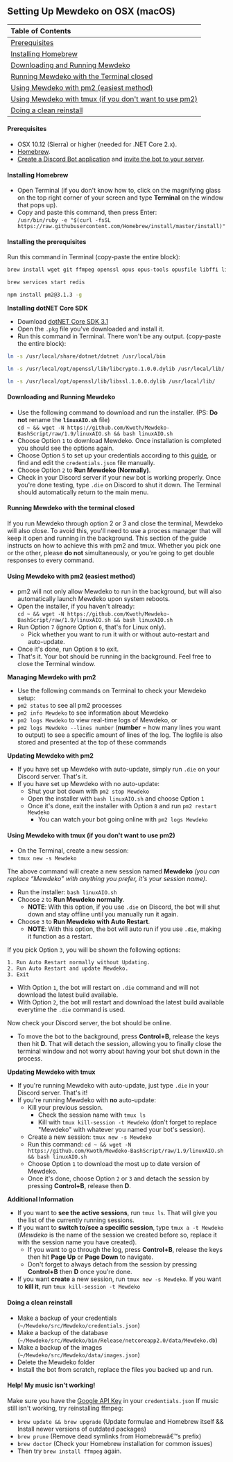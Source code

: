 ## Setting Up Mewdeko on OSX (macOS)

| Table of Contents                                       |
| :------------------------------------------------------ |
| [Prerequisites]                                         |
| [Installing Homebrew]                                   |
| [Downloading and Running Mewdeko]                        |
| [Running Mewdeko with the Terminal closed]      |
| [Using Mewdeko with pm2 (easiest method)]                |
| [Using Mewdeko with tmux (if you don't want to use pm2)] |
| [Doing a clean reinstall]                               |

#### Prerequisites

- OSX 10.12 (Sierra) or higher (needed for .NET Core 2.x).
- [Homebrew](http://brew.sh/). 
- [Create a Discord Bot application](../../create-invite/#creating-discord-bot-application) and [invite the bot to your server](../../create-invite/#inviting-your-bot-to-your-server).  
  
#### Installing Homebrew

- Open Terminal (if you don't know how to, click on the magnifying glass on the top right corner of your screen and type **Terminal** on the window that pops up).  
- Copy and paste this command, then press Enter:  
`/usr/bin/ruby -e "$(curl -fsSL https://raw.githubusercontent.com/Homebrew/install/master/install)"`


#### Installing the prerequisites

Run this command in Terminal (copy-paste the entire block):  

``` bash
brew install wget git ffmpeg openssl opus opus-tools opusfile libffi libsodium tmux python youtube-dl redis npm

brew services start redis

npm install pm2@3.1.3 -g 
```

**Installing dotNET Core SDK**

- Download [dotNET Core SDK 3.1](https://dotnet.microsoft.com/download/dotnet-core/3.1)
- Open the `.pkg` file you've downloaded and install it.
- Run this command in Terminal. There won't be any output. (copy-paste the entire block):
``` bash
ln -s /usr/local/share/dotnet/dotnet /usr/local/bin

ln -s /usr/local/opt/openssl/lib/libcrypto.1.0.0.dylib /usr/local/lib/

ln -s /usr/local/opt/openssl/lib/libssl.1.0.0.dylib /usr/local/lib/
```


#### Downloading and Running Mewdeko

- Use the following command to download and run the installer. (PS: **Do not** rename the **`linuxAIO.sh`** file)  
`cd ~ && wget -N https://github.com/Kwoth/Mewdeko-BashScript/raw/1.9/linuxAIO.sh && bash linuxAIO.sh`  
- Choose Option `1` to download Mewdeko. Once installation is completed you should see the options again.  
- Choose Option `5` to set up your credentials according to this [guide](../../jsons-explained/#setting-up-credentialsjson-file), or find and edit the `credentials.json` file manually.  
- Choose Option `2` to **Run Mewdeko (Normally)**.  
- Check in your Discord server if your new bot is working properly. Once you're done testing, type `.die` on Discord to shut it down. The Terminal should automatically return to the main menu.


#### Running Mewdeko with the terminal closed

If you run Mewdeko through option 2 or 3 and close the terminal, Mewdeko will also close. To avoid this, you'll need to use a process manager that will keep it open and running in the background. This section of the guide instructs on how to achieve this with pm2 and tmux. Whether you pick one or the other, please **do not** simultaneously, or you're going to get double responses to every command.


#### Using Mewdeko with pm2 (easiest method)

- pm2 will not only allow Mewdeko to run in the background, but will also automatically launch Mewdeko upon system reboots.
- Open the installer, if you haven't already:  
`cd ~ && wget -N https://github.com/Kwoth/Mewdeko-BashScript/raw/1.9/linuxAIO.sh && bash linuxAIO.sh`  
- Run Option `7` (ignore Option `6`, that's for Linux only).  
  - Pick whether you want to run it with or without auto-restart and auto-update.
- Once it's done, run Option `8` to exit.  
- That's it. Your bot should be running in the background. Feel free to close the Terminal window.  
  
**Managing Mewdeko with pm2**  
  
- Use the following commands on Terminal to check your Mewdeko setup:  
- `pm2 status` to see all pm2 processes  
- `pm2 info Mewdeko` to see information about Mewdeko  
- `pm2 logs Mewdeko` to view real-time logs of Mewdeko, or  
- `pm2 logs Mewdeko --lines number` (**number** = how many lines you want to output) to see a specific amount of lines of the log. The logfile is also stored and presented at the top of these commands  
  
**Updating Mewdeko with pm2**  
  
- If you have set up Mewdeko with auto-update, simply run `.die` on your Discord server. That's it.  
- If you have set up Mewdeko with no auto-update:  
  - Shut your bot down with `pm2 stop Mewdeko`  
  - Open the installer with `bash linuxAIO.sh` and choose Option `1`  
  - Once it's done, exit the installer with Option `8` and run `pm2 restart Mewdeko`  
    - You can watch your bot going online with `pm2 logs Mewdeko`  
  

#### Using Mewdeko with tmux (if you don't want to use pm2)

- On the Terminal, create a new session:  
- `tmux new -s Mewdeko`

The above command will create a new session named **Mewdeko** *(you can replace “Mewdeko” with anything you prefer, it's your session name)*.  

- Run the installer: `bash linuxAIO.sh`  
- Choose `2` to **Run Mewdeko normally**.  
    - **NOTE**: With this option, if you use `.die` on Discord, the bot will shut down and stay offline until you manually run it again.  
- Choose `3` to **Run Mewdeko with Auto Restart**.  
    - **NOTE**: With this option, the bot will auto run if you use `.die`, making it function as a restart.  

If you pick Option `3`, you will be shown the following options:  

```
1. Run Auto Restart normally without Updating.
2. Run Auto Restart and update Mewdeko.
3. Exit
```

- With Option `1`, the bot will restart on `.die` command and will not download the latest build available.  
- With Option `2`, the bot will restart and download the latest build available everytime the `.die` command is used.  

Now check your Discord server, the bot should be online.  

- To move the bot to the background, press **Control+B**, release the keys then hit **D**. That will detach the session, allowing you to finally close the terminal window and not worry about having your bot shut down in the process.  

**Updating Mewdeko with tmux**  

- If you're running Mewdeko with auto-update, just type `.die` in your Discord server. That's it!  
- If you're running Mewdeko with **no** auto-update:  
    - Kill your previous session.  
        - Check the session name with `tmux ls`  
        - Kill with `tmux kill-session -t Mewdeko` (don't forget to replace "Mewdeko" with whatever you named your bot's session).  
    - Create a new session: `tmux new -s Mewdeko`  
    - Run this command: `cd ~ && wget -N https://github.com/Kwoth/Mewdeko-BashScript/raw/1.9/linuxAIO.sh && bash linuxAIO.sh`  
    - Choose Option `1` to download the most up to date version of Mewdeko.  
    - Once it's done, choose Option `2` or `3` and detach the session by pressing **Control+B**, release then **D**.  

**Additional Information**  

- If you want to **see the active sessions**, run `tmux ls`. That will give you the list of the currently running sessions.  
- If you want to **switch to/see a specific session**, type `tmux a -t Mewdeko` (*Mewdeko* is the name of the session we created before so, replace it with the session name you have created).  
    - If you want to go through the log, press **Control+B**, release the keys then hit **Page Up** or **Page Down** to navigate.  
    - Don't forget to always detach from the session by pressing **Control+B** then **D** once you're done.  
- If you want **create** a new session, run `tmux new -s Mewdeko`. If you want to **kill it**, run `tmux kill-session -t Mewdeko`  
  

#### Doing a clean reinstall

- Make a backup of your credentials (`~/Mewdeko/src/Mewdeko/credentials.json`)
- Make a backup of the database (`~/Mewdeko/src/Mewdeko/bin/Release/netcoreapp2.0/data/Mewdeko.db`)
- Make a backup of the images (`~/Mewdeko/src/Mewdeko/data/images.json`)
- Delete the Mewdeko folder
- Install the bot from scratch, replace the files you backed up and run.

#### Help! My music isn't working!

Make sure you have the [Google API Key](../../jsons-explained/#setting-up-your-api-keys) in your `credentials.json`
If music still isn't working, try reinstalling ffmpeg:

- `brew update && brew upgrade` (Update formulae and Homebrew itself && Install newer versions of outdated packages)
- `brew prune` (Remove dead symlinks from Homebrewâ€™s prefix)
- `brew doctor` (Check your Homebrew installation for common issues)
- Then try `brew install ffmpeg` again.
 

[Prerequisites]: #prerequisites
[Installing Homebrew]: #installing-homebrew
[Downloading and Running Mewdeko]: #downloading-and-running-Mewdeko
[Running Mewdeko with the Terminal closed]: #running-Mewdeko-with-the-terminal-closed
[Using Mewdeko with pm2 (easiest method)]: #using-Mewdeko-with-pm2-easiest-method
[Using Mewdeko with tmux (if you don't want to use pm2)]: #using-Mewdeko-with-tmux-if-you-dont-want-to-use-pm2
[Doing a clean reinstall]: #doing-a-clean-reinstall
